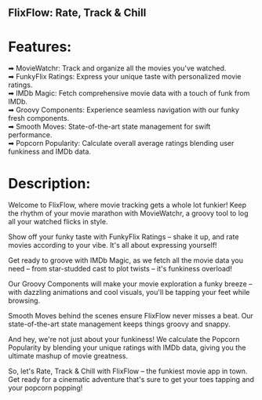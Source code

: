 ## FlixFlow: Rate, Track & Chill

# Features:

➡ MovieWatchr: Track and organize all the movies you've watched.<br>
➡ FunkyFlix Ratings: Express your unique taste with personalized movie ratings.<br>
➡ IMDb Magic: Fetch comprehensive movie data with a touch of funk from IMDb.<br>
➡ Groovy Components: Experience seamless navigation with our funky fresh components.<br>
➡ Smooth Moves: State-of-the-art state management for swift performance.<br>
➡ Popcorn Popularity: Calculate overall average ratings blending user funkiness and IMDb data.<br>
 
# Description:
Welcome to FlixFlow, where movie tracking gets a whole lot funkier! Keep the rhythm of your movie marathon with MovieWatchr, a groovy tool to log all your watched flicks in style.

Show off your funky taste with FunkyFlix Ratings – shake it up, and rate movies according to your vibe. It's all about expressing yourself!

Get ready to groove with IMDb Magic, as we fetch all the movie data you need – from star-studded cast to plot twists – it's funkiness overload!

Our Groovy Components will make your movie exploration a funky breeze – with dazzling animations and cool visuals, you'll be tapping your feet while browsing.

Smooth Moves behind the scenes ensure FlixFlow never misses a beat. Our state-of-the-art state management keeps things groovy and snappy.

And hey, we're not just about your funkiness! We calculate the Popcorn Popularity by blending your unique ratings with IMDb data, giving you the ultimate mashup of movie greatness.

So, let's Rate, Track & Chill with FlixFlow – the funkiest movie app in town. Get ready for a cinematic adventure that's sure to get your toes tapping and your popcorn popping!